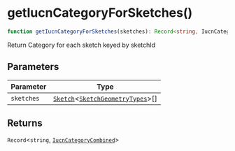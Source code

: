 # getIucnCategoryForSketches()

```ts
function getIucnCategoryForSketches(sketches): Record<string, IucnCategoryCombined>
```

Return Category for each sketch keyed by sketchId

## Parameters

| Parameter | Type |
| ------ | ------ |
| `sketches` | [`Sketch`](../interfaces/Sketch.md)\<[`SketchGeometryTypes`](../type-aliases/SketchGeometryTypes.md)\>[] |

## Returns

`Record`\<`string`, [`IucnCategoryCombined`](../interfaces/IucnCategoryCombined.md)\>
